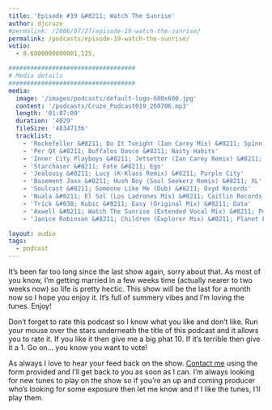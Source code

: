 ```yaml
---
title: 'Episode #19 &#8211; Watch The Sunrise'
author: djcruze
#permalink: /2006/07/27/episode-19-watch-the-sunrise/
permalink: /podcasts/episode-19-watch-the-sunrise/
votio:
  - 8.6800000000001,125,

###################################
# Media details
###################################
media:
  image: '/images/podcasts/default-logo-600x600.jpg'
  content: '/podcasts/Cruze_Podcast019_260706.mp3'
  length: '01:07:09'
  duration: '4029'
  fileSize: '48347136'
  tracklist:
    - 'Rockefeller &#8211; Do It Tonight (Ian Carey Mix) &#8211; Spinnin Records'
    - 'Per QX &#8211; Buffalos Dance &#8211; Nasty Habits'
    - 'Inner City Playboys &#8211; Jetsetter (Ian Carey Remix) &#8211; Loaded'
    - 'Starchaser &#8211; Fate &#8211; Ego'
    - 'Jealousy &#8211; Lucy (K-Klass Remix) &#8211; Purple City'
    - 'Basement Jaxx &#8211; Hush Boy (Soul Seekerz Remix) &#8211; XL'
    - 'Soulcast &#8211; Someone Like Me (Dub) &#8211; Oxyd Records'
    - 'Nuala &#8211; El Sol (Los Ladrones Mix) &#8211; Caitlin Records'
    - 'Trick &#038; Kubic &#8211; Easy (Original Mix) &#8211; Data'
    - 'Axwell &#8211; Watch The Sunrise (Extended Vocal Mix) &#8211; Positiva'
    - 'Janice Robinson &#8211; Children (Explorer Mix) &#8211; Planet Four Communications'

layout: audio
tags:
  - podcast
---
```


It&#8217;s been far too long since the last show again, sorry about that. As most of you know, I&#8217;m getting married in a few weeks time (actually nearer to two weeks now) so life is pretty hectic. This show will be the last for a month now so I hope you enjoy it. It&#8217;s full of summery vibes and I&#8217;m loving the tunes. Enjoy!

Don&#8217;t forget to rate this podcast so I know what you like and don&#8217;t like. Run your mouse over the stars underneath the title of this podcast and it allows you to rate it. If you like it then give me a big phat 10. If it&#8217;s terrible then give it a 1. Go on&#8230; you know you want to vote!

As always I love to hear your feed back on the show. [Contact me][16] using the form provided and I&#8217;ll get back to you as soon as I can. I&#8217;m always looking for new tunes to play on the show so if you&#8217;re an up and coming producer who&#8217;s looking for some exposure then let me know and if I like the tunes, I&#8217;ll play them.

[1]: http://www.ian45carey.com/
[2]: http://www.spinninrecords.nl/
[3]: http://www.perqx.com/
[4]: http://www.loadedrecords.com/
[5]: http://www.oxyd.it/oxyd_html/oxyd_artists_starchaser.htm
[6]: http://www.purplecitymusic.com/
[7]: http://www.basementjaxx.co.uk/
[8]: http://www.soulseekerz.com/
[9]: http://www.oxyd.it/
[10]: http://www.caitlinrecords.com/artists/page9/page9.html
[11]: http://www.caitlinrecords.com/
[12]: http://www.trick-kubic.de/
[13]: http://www.ministryofsound.com/home/
[14]: http://www.axwell.co.uk/
[15]: http://www.positivarecords.com/
[16]: /contact
